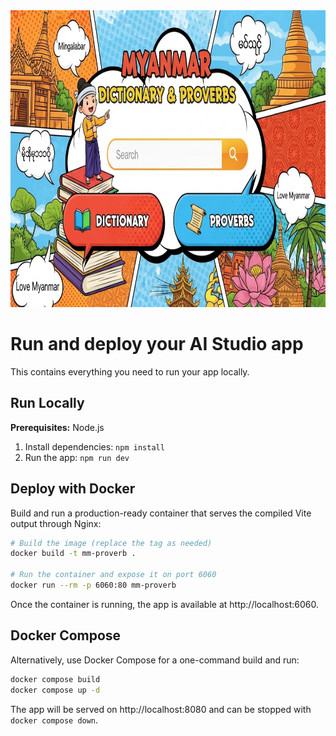 <div align="center">
<img width="1200" height="475" alt="Myanmar PocketBook banner" src="./components/img/mm-web-banner.png" />
</div>

# Run and deploy your AI Studio app

This contains everything you need to run your app locally.

## Run Locally

**Prerequisites:**  Node.js


1. Install dependencies:
   `npm install`
2. Run the app:
   `npm run dev`

## Deploy with Docker

Build and run a production-ready container that serves the compiled Vite output through Nginx:

```bash
# Build the image (replace the tag as needed)
docker build -t mm-proverb .

# Run the container and expose it on port 6060
docker run --rm -p 6060:80 mm-proverb
```

Once the container is running, the app is available at http://localhost:6060.

## Docker Compose

Alternatively, use Docker Compose for a one-command build and run:

```bash
docker compose build
docker compose up -d
```

The app will be served on http://localhost:8080 and can be stopped with `docker compose down`.
